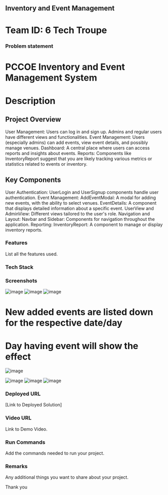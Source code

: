 ## Inventory and Event Management

# Team ID: 6 Tech Troupe
### Problem statement
# PCCOE Inventory and Event Management System

# Description
 ## Project Overview
 User Management: Users can log in and sign up. Admins and regular users have different views and functionalities.
 Event Management: Users (especially admins) can add events, view event details, and possibly manage venues.
 Dashboard: A central place where users can access reports and insights about events.
 Reports: Components like InventoryReport suggest that you are likely tracking various metrics or statistics related to events or inventory.

 ## Key Components
 User Authentication: UserLogin and UserSignup components handle user authentication.
 Event Management:
   AddEventModal: A modal for adding new events, with the ability to select venues.
   EventDetails: A component that displays detailed information about a specific event.
   UserView and AdminView: Different views tailored to the user's role.
 Navigation and Layout:
  Navbar and Sidebar: Components for navigation throughout the application.
 Reporting:
  InventoryReport: A component to manage or display inventory reports.

### Features 
 List all the features used.

### Tech Stack

### Screenshots
![image](https://github.com/user-attachments/assets/875e6bd9-b081-4812-9ccc-229a75496777)
![image](https://github.com/user-attachments/assets/6ad7d10a-3fb3-4fa7-a942-3ee7b3a457cc)
![image](https://github.com/user-attachments/assets/bc0da5e8-24e6-4397-8d23-26353875f086)


# New added events are listed down for the respective date/day 
# Day having event will show the effect
![image](https://github.com/user-attachments/assets/a4ae4f51-2d6a-4cc1-8a33-34d9fdd3d92d)

![image](https://github.com/user-attachments/assets/5d27f753-d67d-4a8b-b528-4434ad2757bc)
![image](https://github.com/user-attachments/assets/bd898bdd-35bc-4bdf-b69d-6bff3f9e3808)
![image](https://github.com/user-attachments/assets/14f9d04d-5aa7-49d2-a3ab-7f9f90a97783)


### Deployed URL
 [Link to Deployed Solution]

### Video URL
 Link to Demo Video.

### Run Commands
 Add the commands needed to run your project.

### Remarks
 Any additional things you want to share about your project.

Thank you
